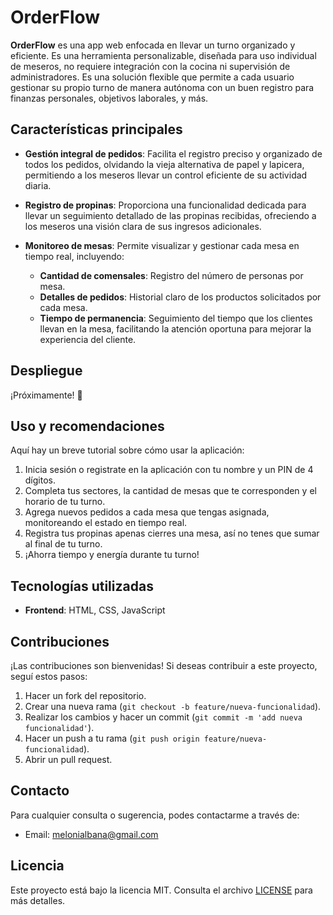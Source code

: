 # OrderFlow

**OrderFlow** es una app web enfocada en llevar un turno organizado y eficiente. Es una herramienta personalizable, diseñada para uso individual de meseros, no requiere integración con la cocina ni supervisión de administradores. Es una solución flexible que permite a cada usuario gestionar su propio turno de manera autónoma con un buen registro para finanzas personales, objetivos laborales, y más.

## Características principales

- **Gestión integral de pedidos**: Facilita el registro preciso y organizado de todos los pedidos, olvidando la vieja alternativa de papel y lapicera, permitiendo a los meseros llevar un control eficiente de su actividad diaria.

- **Registro de propinas**: Proporciona una funcionalidad dedicada para llevar un seguimiento detallado de las propinas recibidas, ofreciendo a los meseros una visión clara de sus ingresos adicionales.

- **Monitoreo de mesas**: Permite visualizar y gestionar cada mesa en tiempo real, incluyendo:
    - **Cantidad de comensales**: Registro del número de personas por mesa.
    - **Detalles de pedidos**: Historial claro de los productos solicitados por cada mesa.
    - **Tiempo de permanencia**: Seguimiento del tiempo que los clientes llevan en la mesa, facilitando la atención oportuna para mejorar la experiencia del cliente.

## Despliegue

¡Próximamente! 🚀


## Uso y recomendaciones

Aquí hay un breve tutorial sobre cómo usar la aplicación:
1. Inicia sesión o registrate en la aplicación con tu nombre y un PIN de 4 dígitos.
2. Completa tus sectores, la cantidad de mesas que te corresponden y el horario de tu turno.
3. Agrega nuevos pedidos a cada mesa que tengas asignada, monitoreando el estado en tiempo real.
4. Registra tus propinas apenas cierres una mesa, así no tenes que sumar al final de tu turno.
5. ¡Ahorra tiempo y energía durante tu turno!

## Tecnologías utilizadas

- **Frontend**: HTML, CSS, JavaScript

## Contribuciones

¡Las contribuciones son bienvenidas! Si deseas contribuir a este proyecto, seguí estos pasos:

1. Hacer un fork del repositorio.
2. Crear una nueva rama (```git checkout -b feature/nueva-funcionalidad```).
3. Realizar los cambios y hacer un commit (```git commit -m 'add nueva funcionalidad'```).
4. Hacer un push a tu rama (```git push origin feature/nueva-funcionalidad```).
5. Abrir un pull request.

## Contacto

Para cualquier consulta o sugerencia, podes contactarme a través de:

- Email: melonialbana@gmail.com

## Licencia

Este proyecto está bajo la licencia MIT. Consulta el archivo [LICENSE](LICENSE) para más detalles.